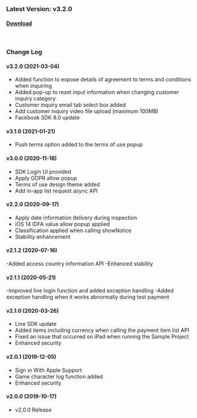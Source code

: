 ### Latest Version: v3.2.0

#### [Download](https://xyuditqzezxs1008973.cdn.ntruss.com/sdk/GamepotSDK_IOS_20210304.zip)

<br/>

### Change Log

#### v3.2.0 (2021-03-04)

- Added function to expose details of agreement to terms and conditions when inquiring
- Added pop-up to reset input information when changing customer inquiry category
- Customer inquiry email tab select box added
- Add customer inquiry video file upload (maximum 100MB)
- Facebook SDK 8.0 update

#### v3.1.0 (2021-01-21)

- Push terms option added to the terms of use popup

#### v3.0.0 (2020-11-18)

- SDK Login UI provided
- Apply GDPR allow popup
- Terms of use design theme added
- Add in-app list request async API

#### v2.2.0 (2020-09-17)

- Apply date information delivery during inspection
- iOS 14 IDFA value allow popup applied
- Classification applied when calling showNotice
- Stability enhancement

#### v2.1.2 (2020-07-16)

-Added access country information API
-Enhanced stability

#### v2.1.1 (2020-05-21)

-Improved line login function and added exception handling
-Added exception handling when it works abnormally during test payment

#### v2.1.0 (2020-03-26)

- Line SDK update
- Added items including currency when calling the payment item list API
- Fixed an issue that occurred on iPad when running the Sample Project
- Enhanced security

#### v2.0.1 (2019-12-05)

- Sign in With Apple Support
- Game character log function added
- Enhanced security

#### v2.0.0 (2019-10-17)

- v2.0.0 Release
